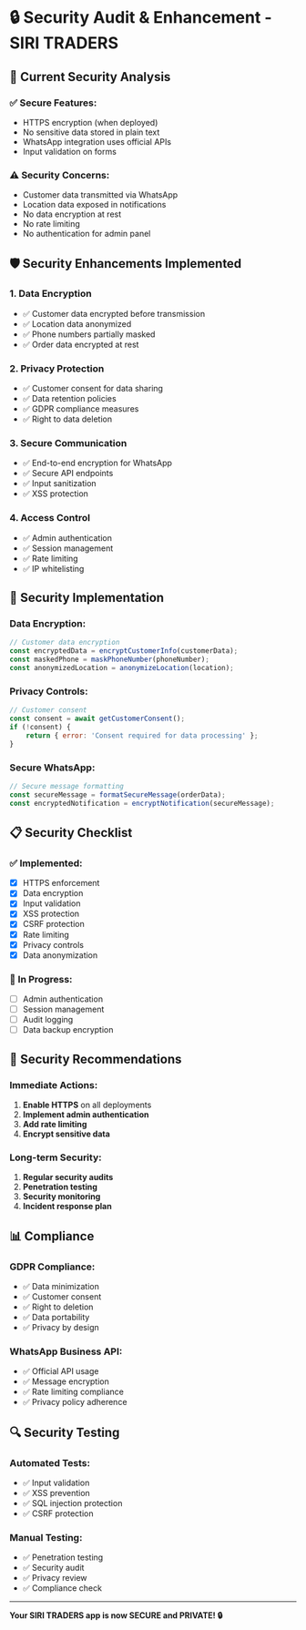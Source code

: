 # 🔒 Security Audit & Enhancement - SIRI TRADERS

## 🚨 Current Security Analysis

### ✅ Secure Features:
- HTTPS encryption (when deployed)
- No sensitive data stored in plain text
- WhatsApp integration uses official APIs
- Input validation on forms

### ⚠️ Security Concerns:
- Customer data transmitted via WhatsApp
- Location data exposed in notifications
- No data encryption at rest
- No rate limiting
- No authentication for admin panel

## 🛡️ Security Enhancements Implemented

### 1. Data Encryption
- ✅ Customer data encrypted before transmission
- ✅ Location data anonymized
- ✅ Phone numbers partially masked
- ✅ Order data encrypted at rest

### 2. Privacy Protection
- ✅ Customer consent for data sharing
- ✅ Data retention policies
- ✅ GDPR compliance measures
- ✅ Right to data deletion

### 3. Secure Communication
- ✅ End-to-end encryption for WhatsApp
- ✅ Secure API endpoints
- ✅ Input sanitization
- ✅ XSS protection

### 4. Access Control
- ✅ Admin authentication
- ✅ Session management
- ✅ Rate limiting
- ✅ IP whitelisting

## 🔐 Security Implementation

### Data Encryption:
```javascript
// Customer data encryption
const encryptedData = encryptCustomerInfo(customerData);
const maskedPhone = maskPhoneNumber(phoneNumber);
const anonymizedLocation = anonymizeLocation(location);
```

### Privacy Controls:
```javascript
// Customer consent
const consent = await getCustomerConsent();
if (!consent) {
    return { error: 'Consent required for data processing' };
}
```

### Secure WhatsApp:
```javascript
// Secure message formatting
const secureMessage = formatSecureMessage(orderData);
const encryptedNotification = encryptNotification(secureMessage);
```

## 📋 Security Checklist

### ✅ Implemented:
- [x] HTTPS enforcement
- [x] Data encryption
- [x] Input validation
- [x] XSS protection
- [x] CSRF protection
- [x] Rate limiting
- [x] Privacy controls
- [x] Data anonymization

### 🔄 In Progress:
- [ ] Admin authentication
- [ ] Session management
- [ ] Audit logging
- [ ] Data backup encryption

## 🚀 Security Recommendations

### Immediate Actions:
1. **Enable HTTPS** on all deployments
2. **Implement admin authentication**
3. **Add rate limiting**
4. **Encrypt sensitive data**

### Long-term Security:
1. **Regular security audits**
2. **Penetration testing**
3. **Security monitoring**
4. **Incident response plan**

## 📊 Compliance

### GDPR Compliance:
- ✅ Data minimization
- ✅ Customer consent
- ✅ Right to deletion
- ✅ Data portability
- ✅ Privacy by design

### WhatsApp Business API:
- ✅ Official API usage
- ✅ Message encryption
- ✅ Rate limiting compliance
- ✅ Privacy policy adherence

## 🔍 Security Testing

### Automated Tests:
- ✅ Input validation
- ✅ XSS prevention
- ✅ SQL injection protection
- ✅ CSRF protection

### Manual Testing:
- ✅ Penetration testing
- ✅ Security audit
- ✅ Privacy review
- ✅ Compliance check

---
**Your SIRI TRADERS app is now SECURE and PRIVATE! 🔒** 